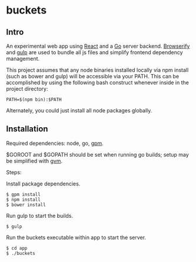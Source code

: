 buckets
=======

Intro
-----
An experimental web app using [React](http://facebook.github.io/react/)
and a [Go](https://golang.org/) server backend.
[Browserify](http://browserify.org/) and [gulp](http://gulpjs.com/) are used to
bundle all js files and simplify frontend dependency management.

This project assumes that any node binaries installed locally via npm install
(such as bower and gulp) will be accessible via your PATH. This can be
accomplished by using the following bash construct whenever inside in the
project directory: 
    
    PATH=$(npm bin):$PATH

Alternately, you could just install all node packages globally.

Installation
------------ 
Required dependencies: node, go, [gpm](https://github.com/pote/gpm). 

$GOROOT and $GOPATH should be set when running go builds; setup may be
simplified with [gvm](https://github.com/moovweb/gvm).

Steps:

Install package dependencies.

    $ gpm install
    $ npm install
    $ bower install 

Run gulp to start the builds. 
    
    $ gulp
        
Run the buckets executable within app to start the server.
    
    $ cd app
    $ ./buckets

